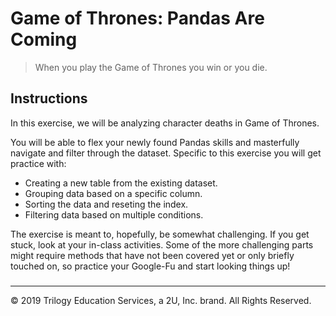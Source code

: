 # Game of Thrones: Pandas Are Coming

> When you play the Game of Thrones you win or you die.

## Instructions

In this exercise, we will be analyzing character deaths in Game of Thrones.

You will be able to flex your newly found Pandas skills and masterfully navigate and filter through the dataset. Specific to this exercise you will get practice with:

* Creating a new table from the existing dataset.
* Grouping data based on a specific column.
* Sorting the data and reseting the index.
* Filtering data based on multiple conditions.

The exercise is meant to, hopefully, be somewhat challenging. If you get stuck, look at your in-class activities. Some of the more challenging parts might require methods that have not been covered yet or only briefly touched on, so practice your Google-Fu and start looking things up!

### 

------

© 2019 Trilogy Education Services, a 2U, Inc. brand. All Rights Reserved.